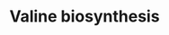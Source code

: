 ---
annotations:
- id: PW:0001285
  parent: classic metabolic pathway
  type: Pathway Ontology
  value: valine biosynthetic pathway
- id: PW:0000002
  parent: classic metabolic pathway
  type: Pathway Ontology
  value: classic metabolic pathway
authors:
- M.Braymer
- MaintBot
- Egonw
- Ddigles
- Eweitz
- Mkutmon
- Khanspers
citedin: ''
communities: []
description: 'The pathway of valine biosynthesis is a four-step pathway that shares
  all of its steps with the parallel pathway of isoleucine biosynthesis (https://www.wikipathways.org/pathways/WP250.html).
  These entwined pathways are part of the superpathway of branched chain amino acid
  biosynthesis, that generates not only isoleucine and valine, but also leucine.  As
  a consequence of having several of its component enzymes involved in the synthesis
  of three different amino acids, the pathway of isoleucine biosynthesis is subject
  to regulation by all three amino acids. The first step in the pathway is primarily
  inhibited by valine, along with inhibition by isoleucine and leucine. The potential
  disruption this might cause to the parallel isoleucine biosynthesis pathway step
  using the same enzymes is resolved by upregulation of an earlier step that is unique
  to isoleucine biosynthesis, as explained in the L-isoleucine biosynthesis I (from
  threonine) summary. In this way, valine biosynthesis can be regulated independently
  of isoleucine biosynthesis, despite all four valine biosynthesis enzymes also participating
  in isoleucine biosynthesis.  SOURCE: SGD pathways, [yeastgenome.org](http://pathway.yeastgenome.org/server.html)'
last-edited: 2025-08-18
ndex: null
organisms:
- Saccharomyces cerevisiae
redirect_from:
- /index.php/Pathway:WP2
- /instance/WP2
- /instance/WP2_r140402
revision: r140402
schema-jsonld:
- '@context': https://schema.org/
  '@id': https://wikipathways.github.io/pathways/WP2.html
  '@type': Dataset
  creator:
    '@type': Organization
    name: WikiPathways
  description: 'The pathway of valine biosynthesis is a four-step pathway that shares
    all of its steps with the parallel pathway of isoleucine biosynthesis (https://www.wikipathways.org/pathways/WP250.html).
    These entwined pathways are part of the superpathway of branched chain amino acid
    biosynthesis, that generates not only isoleucine and valine, but also leucine.  As
    a consequence of having several of its component enzymes involved in the synthesis
    of three different amino acids, the pathway of isoleucine biosynthesis is subject
    to regulation by all three amino acids. The first step in the pathway is primarily
    inhibited by valine, along with inhibition by isoleucine and leucine. The potential
    disruption this might cause to the parallel isoleucine biosynthesis pathway step
    using the same enzymes is resolved by upregulation of an earlier step that is
    unique to isoleucine biosynthesis, as explained in the L-isoleucine biosynthesis
    I (from threonine) summary. In this way, valine biosynthesis can be regulated
    independently of isoleucine biosynthesis, despite all four valine biosynthesis
    enzymes also participating in isoleucine biosynthesis.  SOURCE: SGD pathways,
    [yeastgenome.org](http://pathway.yeastgenome.org/server.html)'
  keywords:
  - (R)-2,3-dihydroxy-3-methylbutanoate
  - 2 pyruvate
  - 2-aceto-lactate
  - 2-oxoglutarate
  - 3-methyl-2-oxobutanoate
  - BAT1
  - BAT2
  - CO₂
  - H⁺
  - H₂O
  - ILV2
  - ILV3
  - ILV5
  - ILV6
  - L-glutamate
  - L-valine
  - NADP
  - NADPH
  license: CC0
  name: Valine biosynthesis
seo: CreativeWork
title: Valine biosynthesis
wpid: WP2
---